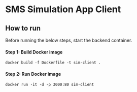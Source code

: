 # SMS Simulation App Client

## How to run

Before running the below steps, start the backend container.

#### Step 1: Build Docker image

`docker build -f Dockerfile -t sim-client .`

#### Step 2: Run Docker image

`docker run -it -d -p 3000:80 sim-client`
